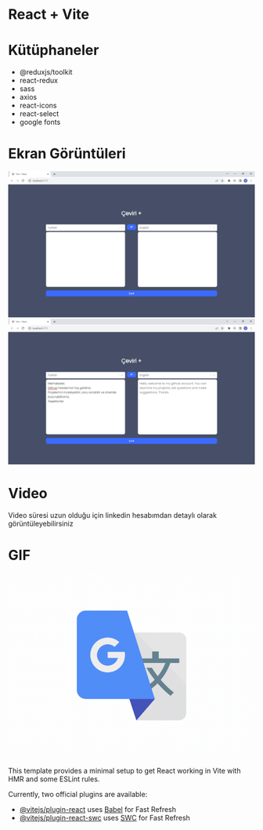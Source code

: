 # React + Vite



# Kütüphaneler

- @reduxjs/toolkit
- react-redux
- sass
- axios
- react-icons
- react-select
- google fonts


# Ekran Görüntüleri

![](/public/images/Ekran%20görüntüsü%202023-11-06%20000158.png)
![](/public/images/Ekran%20görüntüsü%202023-11-06%20000355.png)

# Video

Video süresi uzun olduğu için linkedin hesabımdan detaylı olarak görüntüleyebilirsiniz

# GIF

![](/public/images/translate.gif)


This template provides a minimal setup to get React working in Vite with HMR and some ESLint rules.

Currently, two official plugins are available:

- [@vitejs/plugin-react](https://github.com/vitejs/vite-plugin-react/blob/main/packages/plugin-react/README.md) uses [Babel](https://babeljs.io/) for Fast Refresh
- [@vitejs/plugin-react-swc](https://github.com/vitejs/vite-plugin-react-swc) uses [SWC](https://swc.rs/) for Fast Refresh
